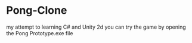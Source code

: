 # Pong-Clone
my attempt to learning C# and Unity 2d
you can try the game by opening the Pong Prototype.exe file
